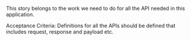 This story belongs to the work we need to do for all the API needed in this application.

Acceptance Criteria:
Definitions for all the APIs should be defined that includes request, response and payload etc.